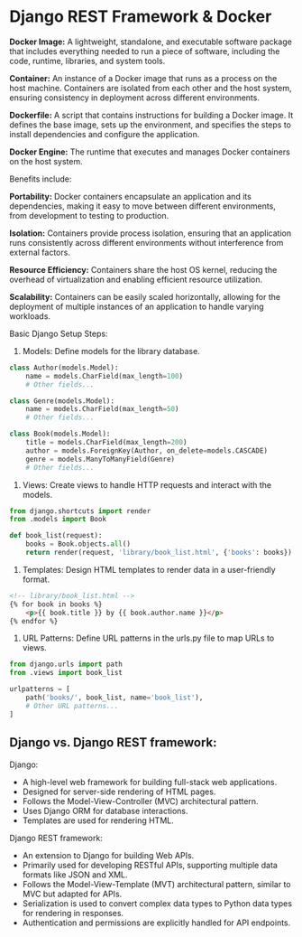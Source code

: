 # Django REST Framework & Docker

**Docker Image:** A lightweight, standalone, and executable software package that includes everything needed to run a piece of software, including the code, runtime, libraries, and system tools.

**Container:** An instance of a Docker image that runs as a process on the host machine. Containers are isolated from each other and the host system, ensuring consistency in deployment across different environments.

**Dockerfile:** A script that contains instructions for building a Docker image. It defines the base image, sets up the environment, and specifies the steps to install dependencies and configure the application.

**Docker Engine:** The runtime that executes and manages Docker containers on the host system.

Benefits include:

**Portability:** Docker containers encapsulate an application and its dependencies, making it easy to move between different environments, from development to testing to production.

**Isolation:** Containers provide process isolation, ensuring that an application runs consistently across different environments without interference from external factors.

**Resource Efficiency:** Containers share the host OS kernel, reducing the overhead of virtualization and enabling efficient resource utilization.

**Scalability:** Containers can be easily scaled horizontally, allowing for the deployment of multiple instances of an application to handle varying workloads.

Basic Django Setup Steps:

1. Models: Define models for the library database.

```python
class Author(models.Model):
    name = models.CharField(max_length=100)
    # Other fields...

class Genre(models.Model):
    name = models.CharField(max_length=50)
    # Other fields...

class Book(models.Model):
    title = models.CharField(max_length=200)
    author = models.ForeignKey(Author, on_delete=models.CASCADE)
    genre = models.ManyToManyField(Genre)
    # Other fields...
```

1. Views: Create views to handle HTTP requests and interact with the models.

```python
from django.shortcuts import render
from .models import Book

def book_list(request):
    books = Book.objects.all()
    return render(request, 'library/book_list.html', {'books': books})
```

1. Templates: Design HTML templates to render data in a user-friendly format.

```html
<!-- library/book_list.html -->
{% for book in books %}
    <p>{{ book.title }} by {{ book.author.name }}</p>
{% endfor %}
```

1. URL Patterns: Define URL patterns in the urls.py file to map URLs to views.

```python
from django.urls import path
from .views import book_list

urlpatterns = [
    path('books/', book_list, name='book_list'),
    # Other URL patterns...
]
```

## Django vs. Django REST framework:

Django:

- A high-level web framework for building full-stack web applications.
- Designed for server-side rendering of HTML pages.
- Follows the Model-View-Controller (MVC) architectural pattern.
- Uses Django ORM for database interactions.
- Templates are used for rendering HTML.

Django REST framework:

- An extension to Django for building Web APIs.
- Primarily used for developing RESTful APIs, supporting multiple data formats like JSON and XML.
- Follows the Model-View-Template (MVT) architectural pattern, similar to MVC but adapted for APIs.
- Serialization is used to convert complex data types to Python data types for rendering in responses.
- Authentication and permissions are explicitly handled for API endpoints.
